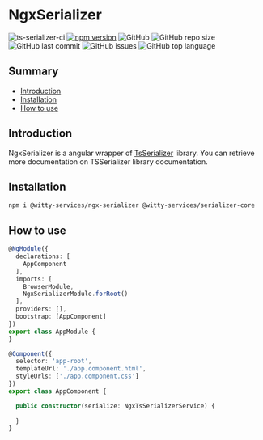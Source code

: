 # NgxSerializer

![ts-serializer-ci](https://github.com/witty-services/tngxserializer/workflows/build/badge.svg?branch=master)
[![npm version](https://badge.fury.io/js/%40witty-services%2Fts-serializer.svg)](https://badge.fury.io/js/%40witty-services%2Fts-serializer)
![GitHub](https://img.shields.io/github/license/witty-services/ngx-serializer)
![GitHub repo size](https://img.shields.io/github/repo-size/witty-services/ngx-serializer)
![GitHub last commit](https://img.shields.io/github/last-commit/witty-services/ngx-serializer)
![GitHub issues](https://img.shields.io/github/issues/witty-services/ngx-serializer)
![GitHub top language](https://img.shields.io/github/languages/top/witty-services/ngx-serializer)

## Summary

* [Introduction](#introduction)
* [Installation](#installation)
* [How to use](#how-to-use)

## Introduction

NgxSerializer is a angular wrapper of [TsSerializer](https://github.com/witty-services/ts-serializer) library. You can retrieve more documentation on TSSerializer library documentation.

## Installation

```shell script
npm i @witty-services/ngx-serializer @witty-services/serializer-core
```

## How to use

```typescript
@NgModule({
  declarations: [
    AppComponent
  ],
  imports: [
    BrowserModule,
    NgxSerializerModule.forRoot()
  ],
  providers: [],
  bootstrap: [AppComponent]
})
export class AppModule {
}

@Component({
  selector: 'app-root',
  templateUrl: './app.component.html',
  styleUrls: ['./app.component.css']
})
export class AppComponent {

  public constructor(serialize: NgxTsSerializerService) {
    
  }
}
```

